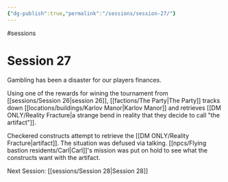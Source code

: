 ```yaml
---
{"dg-publish":true,"permalink":"/sessions/session-27/"}
---
```


#sessions
# Session 27

Gambling has been a disaster for our players finances.

Using one of the rewards for wining the tournament from [[sessions/Session 26\|session 26]], [[factions/The Party\|The Party]] tracks down [[locations/buildings/Karlov Manor\|Karlov Manor]] and retrieves [[DM ONLY/Reality Fracture\|a strange bend in reality that they decide to call "the artifact"]].

Checkered constructs attempt to retrieve the [[DM ONLY/Reality Fracture\|artifact]]. The situation was defused via talking.
[[npcs/Flying bastion residents/Carl\|Carl]]'s mission was put on hold to see what the constructs want with the artifact.

Next Session: [[sessions/Session 28\|Session 28]]
